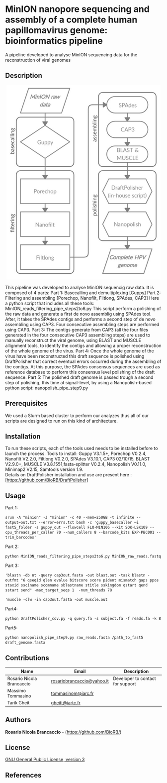 # MinION nanopore sequencing and assembly of a complete human papillomavirus genome: bioinformatics pipeline 

A pipeline developed to analyse MinION sequencing data for the reconstruction of viral genomes

## Description
<p align="center">
<img width="495" height="625" src="https://github.com/BioRB/MinION_pipes/blob/master/Figure123.jpeg">
</p>

This pipeline was developed to analyse MinION sequencig raw data. It is composed of 4 parts:
Part 1: Basecalling and demultiplexing [Guppy]
Part 2: Filtering and assembling [Porechop, Nanofilt, Filtlong, SPAdes, CAP3]
Here a python script that includes all these tools: MinION_reads_filtering_pipe_steps2to6.py 
This script perform a polishing of the raw data and generate a first de novo assemblig using SPAdes tool. After, it takes the SPAdes contigs and performs a second step of de novo assembling using CAP3. Four consecutive assembling steps
are performed using CAP3.
Part 3: The contigs generate from CAP3 (all the four files generated in the four consecutive CAP3 assembling steps) are used to manually reconstruct the viral genome, using BLAST and MUSCLE allignment tools, to identify the contigs and allowing a proper reconstruction of the whole genome of the virus. 
Part 4: Once the whole genome of the virus have been reconstructed this draft sequence is polished using DraftPolisher that correct eventual errors occurred during the assembling of the contigs. At this purpose, the SPAdes consensus sequences are used as reference database to perform this consensus level polishing of the draft sequence.
Part 5: The polished draft genome is passed trough a second step of polishing, this time at signal-level, by using a Nanopolish-based python script: nanopolish_pipe_step9.py  
## Prerequisites
We used a Slurm based cluster to perform our analyzes thus all of our scripts are designed to run on this kind of architecture.

## Installation
To run these scripts, each of the tools used needs to be installed before to launch the process.
Tools to install: Guppy V3.1.5+, Porechop V0.2.4, Nanofilt V2.2.0, Filtlong V0.2.0, SPAdes V3.10.1, CAP3 02/10/15, BLAST V2.9.0+, MUSCLE V3.8.1551,fasta-splitter V0.2.4, Nanopolish V0.11.0, Minimap2 V2.15, Samtools version 1.9.   
Details on DraftPolisher installation and use are present here :[https://github.com/BioRB/DraftPolisher]   

## Usage 

Part 1:
```
srun -A "minion" -J "minion" -c 40 --mem=250GB -t infinite --output=out.txt --error=errs.txt bash -c 'guppy_basecaller –i fast5_folder -s guppy_out --flowcell FLO-MIN106 --kit SQK-LSK109 --cpu_threads_per_caller 70 --num_callers 8 --barcode_kits EXP-PBC001 --trim_barcodes'
```

Part 2:
```
python MinION_reads_filtering_pipe_steps2to6.py MinION_raw_reads.fastq
```
Part 3:
```
'blastn -db nt -query cap3out.fasta -out blast.out -task blastn -outfmt "6 qseqid qlen evalue bitscore score pident mismatch gaps ppos staxid ssciname scomname sblastname stitle sskingdom qstart qend sstart send" -max_target_seqs 1  -num_threads 78
```
```
'muscle -clw -in cap3out.fasta -out muscle.out
```
Part4:
```
python DraftPolisher_cov.py -q query.fa -s subject.fa -f reads.fa -k 8
```
Part5:
```
python nanopolish_pipe_step9.py raw_reads.fasta /path_to_fast5 draft_genome.fasta
```

## Contributions

| Name      | Email | Description     |
|-----------|---------------|-----------------|
  | Rosario Nicola Brancaccio | rosariobrancaccio@yahoo.it | Developer to contact for support |
  | Massimo Tommasino | tommasinom@iarc.fr
  | Tarik Gheit | gheitt@iartc.fr
  

## Authors

**Rosario Nicola Brancaccio** - (https://github.com/BioRB/)

## License
[GNU General Public License, version 3](https://www.gnu.org/licenses/gpl-3.0.html)



## References
